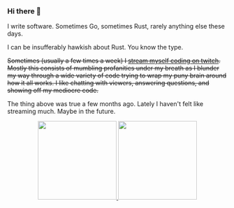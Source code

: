 ### Hi there 👋

I write software. Sometimes Go, sometimes Rust, rarely anything else these days.

I can be insufferably hawkish about Rust. You know the type.

~~Sometimes (usually a few times a week) I [stream myself coding on twitch](https://twitch.tv/uuayn). Mostly this consists of mumbling profanities under my breath as I blunder my way through a wide variety of code trying to wrap my puny brain around how it all works. I like chatting with viewers, answering questions, and showing off my mediocre code.~~

The thing above was true a few months ago. Lately I haven't felt like streaming much. Maybe in the future.

<!--
**waynr/waynr** is a ✨ _special_ ✨ repository because its `README.md` (this file) appears on your GitHub profile.

Here are some ideas to get you started:

- 🔭 I’m currently working on ...
- 🌱 I’m currently learning ...
- 👯 I’m looking to collaborate on ...
- 🤔 I’m looking for help with ...
- 💬 Ask me about ...
- 📫 How to reach me: ...
- 😄 Pronouns: ...
- ⚡ Fun fact: ...
-->
<p align="center">
<a href="https://github.com/waynr">
  <img height="180em" src="https://github-readme-stats-eight-theta.vercel.app/api?username=waynr&show_icons=true&theme=algolia&include_all_commits=true&count_private=true"/>
  <img height="180em" src="https://github-readme-stats-eight-theta.vercel.app/api/top-langs/?username=waynr&layout=compact&langs_count=8&theme=algolia"/>
</a>
</p>
